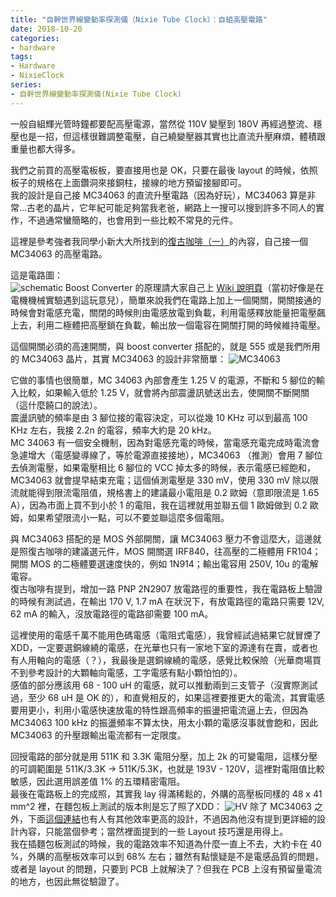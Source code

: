 ```yaml
---
title: "自幹世界線變動率探測儀（Nixie Tube Clock）：自組高壓電路"
date: 2018-10-20
categories:
- hardware
tags:
- Hardware
- NixieClock
series:
- 自幹世界線變動率探測儀(Nixie Tube Clock)
---
```


一般自組輝光管時鐘都要配高壓電源，當然從 110V 變壓到 180V 再經過整流、穩壓也是一招，但這樣很難調整電壓，自己繞變壓器其實也比直流升壓麻煩，體積跟重量也都大得多。  
<!--more-->
我們之前買的高壓電板板，要直接用也是 OK，只要在最後 layout 的時候，依照板子的規格在上面鑽洞來接銅柱，接線的地方預留接腳即可。  
我的設計是自己接 MC34063 的直流升壓電路（因為好玩），MC34063 算是非常…古老的晶片，它年紀可能足夠當我老爸，網路上一搜可以搜到許多不同人的實作，不過通常蠻簡略的，也會用到一些比較不常見的元件。  
<!--more-->
這裡是參考強者我同學小新大大所找到的[復古咖啡（一）](https://fugu.cafe/talks/7517)的內容，自己接一個 MC34063 的高壓電路。  

這是電路圖：  
![schematic](/images/nixie/HV.png)
Boost Converter 的原理請大家自己上 [Wiki 說明頁](https://en.wikipedia.org/wiki/Boost_converter#Circuit_analysis)（當初好像是在電機機械實驗遇到這玩意兒），簡單來說我們在電路上加上一個開關，開關接通的時候會對電感充電，關閉的時候則由電感放電到負載，利用電感釋放能量把電壓飆上去，利用二極體把高壓鎖在負載，輸出放一個電容在開關打開的時候維持電壓。  

這個開關必須的高速開關，與 boost converter 搭配的，就是 555 或是我們所用的 MC34063 晶片，其實 MC34063 的設計非常簡單：
![MC34063](/images/nixie/MC34063.png)

它做的事情也很簡單，MC 34063 內部會產生 1.25 V 的電源，不斷和 5 腳位的輸入比較，如果輸入低於 1.25 V，就會將內部震盪訊號送出去，使開關不斷開關（這什麼饒口的說法）。  
震盪訊號的頻率是由 3 腳位接的電容決定，可以從幾 10 KHz 可以到最高 100 KHz 左右，我接 2.2n 的電容，頻率大約是 20 kHz。  
MC 34063 有一個安全機制，因為對電感充電的時候，當電感充電完成時電流會急遽增大（電感變導線了，等於電源直接接地），MC34063 （推測）會用 7 腳位去偵測電壓，如果電壓相比 6 腳位的 VCC 掉太多的時候，表示電感已經飽和，MC34063 就會提早結束充電；這個偵測電壓是 330 mV，使用 330 mV 除以限流就能得到限流電阻值，規格書上的建議最小電阻是 0.2 歐姆（意即限流是 1.65 A），因為市面上買不到小於 1 的電阻，我在這裡就用並聯五個 1 歐姆做到 0.2 歐姆，如果希望限流小一點，可以不要並聯這麼多個電阻。    

與 MC34063 搭配的是 MOS 外部開關，讓 MC34063 壓力不會這麼大，這邊就是照復古咖啡的建議選元件，MOS 開關選 IRF840，往高壓的二極體用 FR104；開關 MOS 的二極體要選速度快的，例如 1N914；輸出電容用 250V, 10u 的電解電容。  
復古咖啡有提到，增加一路 PNP 2N2907 放電路徑的重要性，我在電路板上驗證的時候有測試過，在輸出 170 V, 1.7 mA 在狀況下，有放電路徑的電路只需要 12V, 62 mA 的輸入，沒放電路徑的電路卻需要 100 mA。    

這裡使用的電感千萬不能用色碼電感（電阻式電感），我曾經試過結果它就冒煙了XDD，一定要選銅線繞的電感，在光華也只有一家地下室的源達有在賣，或者也有人用軸向的電感（？），我最後是選銅線繞的電感，感覺比較保險（光華商場買不到參考設計的大顆軸向電感，工字電感有點小顆怕怕的）。  
感值的部分應該用 68 - 100 uH 的電感，就可以推動兩到三支管子（沒實際測試過，至少 68 uH 是 OK 的），和直覺相反的，如果這裡要推更大的電流，其實電感要用更小，利用小電感快速放電的特性跟高頻率的振盪把電流逼上去，但因為 MC34063 100 kHz 的振盪頻率不算太快，用太小顆的電感沒事就會飽和，因此 MC34063 的升壓跟輸出電流都有一定限度。  

回授電路的部分就是用 511K 和 3.3K 電阻分壓，加上 2k 的可變電阻，這樣分壓的可調範圍是 511K/3.3K -> 511K/5.3K，也就是 193V - 120V，這裡對電阻值比較敏感，因此選用誤差值 1% 的五環精密電阻。    
最後在電路板上的完成照，其實我 lay 得滿稀鬆的，外購的高壓板同樣的 48 x 41 mm^2 裡，在麵包板上測試的版本則是忘了照了XDD：
![HV](/images/nixie/DSC_1173.jpg "opt title")
除了 MC34063 之外，下面[這個連結](http://www.mobile01.com/topicdetail.php?f=348&t=3398723)也有人有其他效率更高的設計，不過因為他沒有提到更詳細的設計內容，只能當個參考；當然裡面提到的一些 Layout 技巧還是用得上。  
我在插麵包板測試的時候，我的電路效率不知道為什麼一直上不去，大約卡在 40 %，外購的高壓板效率可以到 68% 左右；雖然有點懷疑是不是電感品質的問題，或者是 layout 的問題，只要到 PCB 上就解決了？但我在 PCB 上沒有預留量電流的地方，也因此無從驗證了。 
